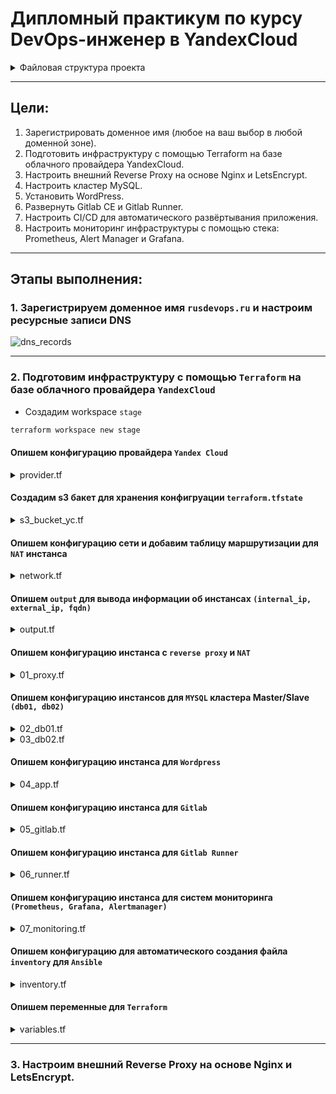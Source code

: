 # Дипломный практикум по курсу DevOps-инженер в YandexCloud

<details>tree<summary>Файловая структура проекта</summary> 

```bash
.
├── img
├── Netology_diplom_project.md
└── stack
    ├── ansible
    │   ├── deploy-stack.yml
    │   └── roles
    │       ├── configure-hosts-file
    │       │   └── tasks
    │       │       └── main.yml
    │       ├── configure-ssh
    │       │   ├── handlers
    │       │   │   └── main.yml
    │       │   ├── tasks
    │       │   │   └── main.yml
    │       │   └── templates
    │       │       └── sshd_config.j2
    │       ├── install-app
    │       │   ├── files
    │       │   │   └── docker-compose-app.yml
    │       │   └── tasks
    │       │       └── main.yml
    │       ├── install-docker
    │       │   └── tasks
    │       │       └── main.yml
    │       ├── install-gitlab
    │       │   ├── defaults
    │       │   │   └── main.yml
    │       │   ├── files
    │       │   │   └── gitlab_add_repo.sh
    │       │   ├── handlers
    │       │   │   └── main.yml
    │       │   ├── tasks
    │       │   │   └── main.yml
    │       │   ├── templates
    │       │   │   └── gitlab.rb.j2
    │       │   └── vars
    │       │       └── Debian.yml
    │       ├── install-monitoring
    │       │   ├── files
    │       │   │   ├── alertmanager
    │       │   │   │   └── config.yml
    │       │   │   ├── docker-compose-monitoring.yml
    │       │   │   ├── grafana
    │       │   │   │   ├── dashboards
    │       │   │   │   │   └── Node_exporter_dashboard.json
    │       │   │   │   └── provisioning
    │       │   │   │       ├── dashboards
    │       │   │   │       │   └── dashboards.yml
    │       │   │   │       └── datasources
    │       │   │   │           └── prometheus.yml
    │       │   │   └── prometheus
    │       │   │       ├── alert.rules
    │       │   │       └── prometheus.yml
    │       │   └── tasks
    │       │       └── main.yml
    │       ├── install-mysql-db01
    │       │   ├── files
    │       │   │   ├── docker-compose-mysql.yml
    │       │   │   ├── master.cnf
    │       │   │   └── master.sql
    │       │   └── tasks
    │       │       └── main.yml
    │       ├── install-mysql-db02
    │       │   ├── files
    │       │   │   ├── docker-compose-mysql.yml
    │       │   │   ├── slave.cnf
    │       │   │   └── slave.sql
    │       │   └── tasks
    │       │       └── main.yml
    │       ├── install-node-exporter
    │       │   ├── files
    │       │   │   └── docker-compose-exporter.yml
    │       │   └── tasks
    │       │       └── main.yml
    │       ├── install-proxy
    │       │   ├── defaults
    │       │   │   └── main.yml
    │       │   ├── files
    │       │   │   ├── conf.d
    │       │   │   │   ├── alertmanager.rusdevops.ru.conf
    │       │   │   │   ├── custom-nginx
    │       │   │   │   ├── gitlab.rusdevops.ru.conf
    │       │   │   │   ├── grafana.rusdevops.ru.conf
    │       │   │   │   ├── prometheus.rusdevops.ru.conf
    │       │   │   │   └── rusdevops.ru.conf
    │       │   │   ├── snippets
    │       │   │   │   ├── proxy.conf
    │       │   │   │   └── ssl.conf
    │       │   │   └── ssl
    │       │   │       └── dhparams4096.pem
    │       │   ├── handlers
    │       │   │   └── main.yml
    │       │   └── tasks
    │       │       ├── certbot-install-snap.yml
    │       │       ├── main.yml
    │       │       └── renew-cron.yml
    │       ├── install-runner
    │       │   ├── files
    │       │   │   └── docker-compose-runner.yml
    │       │   └── tasks
    │       │       └── main.yml
    │       ├── install-tools
    │       │   └── tasks
    │       │       └── main.yml
    │       └── terraform.tfstate
    └── terrform
        ├── 01_proxy.tf
        ├── 02_db01.tf
        ├── 03_db02.tf
        ├── 04_app.tf
        ├── 05_gitlab.tf
        ├── 06_runner.tf
        ├── 07_monitoring.tf
        ├── inventory.tf
        ├── key.json
        ├── network.tf
        ├── output.tf
        ├── provider.tf
        ├── s3_bucket_yc.tf
        └── variables.tf

55 directories, 65 files
```
</details>

---
## Цели:

1. Зарегистрировать доменное имя (любое на ваш выбор в любой доменной зоне).
2. Подготовить инфраструктуру с помощью Terraform на базе облачного провайдера YandexCloud.
3. Настроить внешний Reverse Proxy на основе Nginx и LetsEncrypt.
4. Настроить кластер MySQL.
5. Установить WordPress.
6. Развернуть Gitlab CE и Gitlab Runner.
7. Настроить CI/CD для автоматического развёртывания приложения.
8. Настроить мониторинг инфраструктуры с помощью стека: Prometheus, Alert Manager и Grafana.


---

## Этапы выполнения:

### 1. Зарегистрируем доменное имя `rusdevops.ru` и настроим ресурсные записи DNS
 ![dns_records](img)  

---
### 2. Подготовим инфраструктуру с помощью `Terraform` на базе облачного провайдера `YandexCloud`

* Создадим workspace `stage` 
```bash
terraform workspace new stage
```

#### Опишем конфигурацию провайдера `Yandex Cloud`

<details><summary>provider.tf</summary>

```bash
# Provider
terraform {
  required_providers {
    yandex = {
      source = "yandex-cloud/yandex"
    }
  }
}

provider "yandex" {
  service_account_key_file = "key.json"
  cloud_id                 = var.yandex_cloud_id
  folder_id                = var.yandex_folder_id
}
```
</details>


#### Создадим s3 бакет для хранения конфигруации `terraform.tfstate`

<details><summary>s3_bucket_yc.tf</summary>
 
 ```bash
 terraform {
   backend "s3" {
     endpoint             = "storage.yandexcloud.net"
     bucket               = "rusdevops-bucket"
     region               = "ru-central1"
     workspace_key_prefix = "environments"
     key                  = "terraform.tfstate"
     access_key           = "****"
     secret_key           = "****"
 
     skip_region_validation      = true
     skip_credentials_validation = true
   }
 }
```
</details>

#### Опишем конфигурацию сети и добавим таблицу маршрутизации для `NAT` инстанса

<details><summary>network.tf</summary>

```bash
# Network
resource "yandex_vpc_network" "net" {
  name = "net"
}

resource "yandex_vpc_route_table" "nat-route-table" {
  description = "route table for subnet" 
  name        = "nat-route-table"
  network_id = yandex_vpc_network.net.id
  depends_on = [ yandex_compute_instance.proxy]
static_route {
    destination_prefix = "0.0.0.0/0"
    next_hop_address   = yandex_compute_instance.proxy.network_interface.0.ip_address
    
  }
}

# Subnet
resource "yandex_vpc_subnet" "subnet-nat" {
  name           = "subnet-nat"
  zone           = "ru-central1-a"
  network_id     = yandex_vpc_network.net.id
  v4_cidr_blocks = ["10.2.1.0/24"]
}

# Subnet-nat
resource "yandex_vpc_subnet" "subnet" {
  name           = "subnet"
  zone           = "ru-central1-a"
  network_id     = yandex_vpc_network.net.id
  route_table_id = yandex_vpc_route_table.nat-route-table.id
  v4_cidr_blocks = ["10.2.2.0/24"]
}
```
</details>

#### Опишем `output` для вывода информации об инстансах `(internal_ip, external_ip, fqdn)`

<details><summary>output.tf</summary>

```bash
# Proxy
output "internal_ip_proxy" {
  description = "The internal IP address of the instance"
  value       = yandex_compute_instance.proxy.network_interface.0.ip_address
}

output "external_ip_proxy" {
  description = "The external IP address of the instance"
  value       = yandex_compute_instance.proxy.network_interface.0.nat_ip_address
}

output "fqdn_proxy" {
  description = "The fully qualified DNS name of this instance"
  value       = yandex_compute_instance.proxy.fqdn
}

# db01
output "internal_ip_db01" {
  description = "The internal IP address of the instance"
  value       = yandex_compute_instance.db01.network_interface.0.ip_address
}
output "fqdn_db01" {
  description = "The fully qualified DNS name of this instance"
  value       = yandex_compute_instance.db01.fqdn
}

# db02
output "internal_ip_db02" {
  description = "The internal IP address of the instance"
  value       = yandex_compute_instance.db02.network_interface.0.ip_address
}
output "fqdn_db02" {
  description = "The fully qualified DNS name of this instance"
  value       = yandex_compute_instance.db02.fqdn
}

# app
output "internal_ip_app" {
  description = "The internal IP address of the instance"
  value       = yandex_compute_instance.app.network_interface.0.ip_address
}
output "fqdn_app" {
  description = "The fully qualified DNS name of this instance"
  value       = yandex_compute_instance.app.fqdn
}

# gitlab
output "internal_ip_gitlab" {
  description = "The internal IP address of the instance"
  value       = yandex_compute_instance.gitlab.network_interface.0.ip_address
}
output "fqdn_gitlab" {
  description = "The fully qualified DNS name of this instance"
  value       = yandex_compute_instance.gitlab.fqdn
}

# runner
output "internal_ip_runner" {
  description = "The internal IP address of the instance"
  value       = yandex_compute_instance.runner.network_interface.0.ip_address
}
output "fqdn_runner" {
  description = "The fully qualified DNS name of this instance"
  value       = yandex_compute_instance.runner.fqdn
}

# monitoring
output "internal_ip_monitoring" {
  description = "The internal IP address of the instance"
  value       = yandex_compute_instance.monitoring.network_interface.0.ip_address
}
output "fqdn_monitoring" {
  description = "The fully qualified DNS name of this instance"
  value       = yandex_compute_instance.monitoring.fqdn
}

```
</details>

#### Опишем конфигурацию инстанса с `reverse proxy` и `NAT`

<details><summary>01_proxy.tf</summary>

```bash
data "yandex_compute_image" "nat-image" {
  family = "nat-instance-ubuntu"
}
resource "yandex_compute_instance" "proxy" {
  name                      = "proxy"
  zone                      = "ru-central1-a"
  hostname                  = "proxy.rusdevops.ru"
  allow_stopping_for_update = true

  resources {
    cores  = 2
    memory = 2
  }

  boot_disk {
    initialize_params {
      image_id = "${data.yandex_compute_image.nat-image.id}"
      name     = "root-proxy"
      type     = "network-ssd"
      size     = "10"
    }
  }

  network_interface {
    subnet_id  = yandex_vpc_subnet.subnet-nat.id
    nat        = true
    ip_address = "10.2.1.10"
    nat_ip_address = "62.84.127.27"
  }

  metadata = {
    ssh-keys = "ubuntu:${file("~/.ssh/id_rsa.pub")}"
  }
}

```
</details>

#### Опишем конфигурацию инстансов для `MYSQL` кластера Master/Slave `(db01, db02)` 

<details><summary>02_db01.tf</summary>

```bash
resource "yandex_compute_instance" "db01" {
  name                      = "db01"
  zone                      = "ru-central1-a"
  hostname                  = "db01.rusdevops.ru"
  allow_stopping_for_update = true

  resources {
    cores  = 2
    memory = 2
  }

  boot_disk {
    initialize_params {
      image_id = var.ubuntu_20
      name     = "root-db01"
      type     = "network-ssd"
      size     = "10"
    }
  }

  network_interface {
    subnet_id  = yandex_vpc_subnet.subnet.id
    nat        = false
    ip_address = "10.2.2.11"
  }

  metadata = {
    ssh-keys = "ubuntu:${file("~/.ssh/id_rsa.pub")}"
  }
}

```
</details>

<details><summary>03_db02.tf</summary>

```bash
resource "yandex_compute_instance" "db02" {
  name                      = "db02"
  zone                      = "ru-central1-a"
  hostname                  = "db02.rusdevops.ru"
  allow_stopping_for_update = true

  resources {
    cores  = 2
    memory = 2
  }

  boot_disk {
    initialize_params {
      image_id = var.ubuntu_20
      name     = "root-db02"
      type     = "network-ssd"
      size     = "10"
    }
  }

  network_interface {
    subnet_id  = yandex_vpc_subnet.subnet.id
    nat        = false
    ip_address = "10.2.2.12"
  }

  metadata = {
    ssh-keys = "ubuntu:${file("~/.ssh/id_rsa.pub")}"
  }
}

```
</details>

#### Опишем конфигурацию инстанса для `Wordpress`

<details><summary>04_app.tf</summary>

```bash
resource "yandex_compute_instance" "app" {
  name                      = "app"
  zone                      = "ru-central1-a"
  hostname                  = "app.rusdevops.ru"
  allow_stopping_for_update = true

  resources {
    cores  = 2
    memory = 2
  }

  boot_disk {
    initialize_params {
      image_id = var.ubuntu_20
      name     = "root-app"
      type     = "network-ssd"
      size     = "10"
    }
  }

  network_interface {
    subnet_id  = yandex_vpc_subnet.subnet.id
    nat        = false
    ip_address = "10.2.2.13"
  }

  metadata = {
    ssh-keys = "ubuntu:${file("~/.ssh/id_rsa.pub")}"
  }
}
```
</details>

#### Опишем конфигурацию инстанса для `Gitlab`

<details><summary>05_gitlab.tf</summary>

```bash
resource "yandex_compute_instance" "gitlab" {
  name                      = "gitlab"
  zone                      = "ru-central1-a"
  hostname                  = "gitlab.rusdevops.ru"
  allow_stopping_for_update = true

  resources {
    cores  = 4
    memory = 4
  }

  boot_disk {
    initialize_params {
      image_id = var.ubuntu_20
      name     = "root-gitlab"
      type     = "network-ssd"
      size     = "10"
    }
  }

  network_interface {
    subnet_id  = yandex_vpc_subnet.subnet.id
    nat        = false
    ip_address = "10.2.2.14"
  }

  metadata = {
    ssh-keys = "ubuntu:${file("~/.ssh/id_rsa.pub")}"
  }
}

```
</details>

#### Опишем конфигурацию инстанса для `Gitlab Runner`

<details><summary>06_runner.tf</summary>

```bash
resource "yandex_compute_instance" "runner" {
  name                      = "runner"
  zone                      = "ru-central1-a"
  hostname                  = "runner.rusdevops.ru"
  allow_stopping_for_update = true

  resources {
    cores  = 2
    memory = 2
  }

  boot_disk {
    initialize_params {
      image_id = var.ubuntu_20
      name     = "root-runner"
      type     = "network-ssd"
      size     = "10"
    }
  }

  network_interface {
    subnet_id  = yandex_vpc_subnet.subnet.id
    nat        = false
    ip_address = "10.2.2.15"
  }

  metadata = {
    ssh-keys = "ubuntu:${file("~/.ssh/id_rsa.pub")}"
  }
}

```
</details>

#### Опишем конфигурацию инстанса для систем мониторинга `(Prometheus, Grafana, Alertmanager)`

<details><summary>07_monitoring.tf</summary>

```bash
resource "yandex_compute_instance" "monitoring" {
  name                      = "monitoring"
  zone                      = "ru-central1-a"
  hostname                  = "monitoring.rusdevops.ru"
  allow_stopping_for_update = true

  resources {
    cores  = 2
    memory = 2
  }

  boot_disk {
    initialize_params {
      image_id = var.ubuntu_20
      name     = "root-monitoring"
      type     = "network-ssd"
      size     = "10"
    }
  }

  network_interface {
    subnet_id  = yandex_vpc_subnet.subnet.id
    nat        = false
    ip_address = "10.2.2.16"
  }

  metadata = {
    ssh-keys = "ubuntu:${file("~/.ssh/id_rsa.pub")}"
  }
}

```
</details>

#### Опишем конфигурацию для автоматического создания файла `inventory` для `Ansible`

<details><summary>inventory.tf</summary>

```bash
resource "local_file" "inventory" {
  content = <<-DOC
  # Ansible inventory by Terraform.
  
  [all:children]
  proxy
  app
  db
  gitlab
  monitoring
  
  [jump:children]
  app
  db
  gitlab
  monitoring
  
  [db:children]
  db01
  db02 
  
  [gitlab:children]
  gitlab_web
  runner
  
  [proxy]
  proxy.rusdevops.ru ansible_host=${yandex_compute_instance.proxy.network_interface.0.nat_ip_address} 
  
  [db01]
  db01.rusdevops.ru ansible_host=${yandex_compute_instance.db01.network_interface.0.ip_address} 
  
  [db02]
  db02.rusdevops.ru ansible_host=${yandex_compute_instance.db02.network_interface.0.ip_address} 
  
  [app]
  app.rusdevops.ru ansible_host=${yandex_compute_instance.app.network_interface.0.ip_address} 
  
  [gitlab_web]
  gitlab.rusdevops.ru ansible_host=${yandex_compute_instance.gitlab.network_interface.0.ip_address} 
  
  [runner]
  runner.rusdevops.ru ansible_host=${yandex_compute_instance.runner.network_interface.0.ip_address} 

  [monitoring]
  monitoring.rusdevops.ru ansible_host=${yandex_compute_instance.monitoring.network_interface.0.ip_address} 

  [jump:vars]
  ansible_ssh_common_args='-o ProxyCommand="ssh -W %h:%p -q ${var.linux_user}@${yandex_compute_instance.proxy.network_interface.0.nat_ip_address}"'
  
  [all:vars]
  ansible_ssh_common_args='-o StrictHostKeyChecking=no'
  ansible_user=${var.linux_user}
    DOC
  filename = "../../ansible/inventory"

  depends_on = [
    yandex_compute_instance.proxy,
    yandex_compute_instance.db01,
    yandex_compute_instance.db02,
    yandex_compute_instance.app,
    yandex_compute_instance.gitlab,
    yandex_compute_instance.runner,
    yandex_compute_instance.monitoring,
  ]
}

```
</details>

#### Опишем переменные для `Terraform`

<details><summary>variables.tf</summary>

```bash
# ID облака
variable "yandex_cloud_id" {
  default = "****"
}

# Folder облака
variable "yandex_folder_id" {
  default = "****"
}

# ID образа
variable "ubuntu_20" {
  default = "****"
}

# User
variable "linux_user" {
  default = "ubuntu"
}
```
</details>

---

### 3. Настроим внешний Reverse Proxy на основе Nginx и LetsEncrypt.